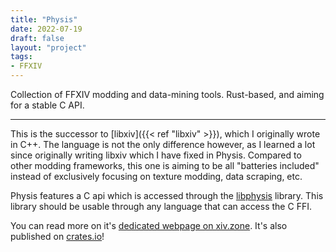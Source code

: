 ```yaml
---
title: "Physis"
date: 2022-07-19
draft: false
layout: "project"
tags:
- FFXIV
---
```


Collection of FFXIV modding and data-mining tools. Rust-based, and aiming for a stable C API.

<!--more-->
---

This is the successor to [libxiv]({{< ref "libxiv" >}}), which I originally wrote in C++. The language is not the only
difference however, as I learned a lot since originally writing libxiv which I have fixed in Physis. Compared to other
modding frameworks, this one is aiming to be all "batteries included" instead of exclusively focusing on texture modding,
data scraping, etc.

Physis features a C api which is accessed through the [libphysis](https://git.sr.ht/~redstrate/libphysis) library. This
library should be usable through any language that can access the C FFI.

You can read more on it's [dedicated webpage on xiv.zone](https://xiv.zone/physis/). It's also published on [crates.io](https://crates.io/crates/physis)!
